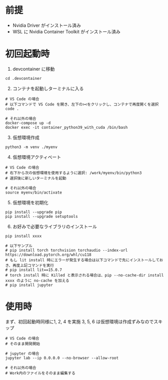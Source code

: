 
# 前提
* Nvidia Driver がインストール済み
* WSL に Nvidia Container Toolkit がインストール済み


# 初回起動時

1. devcontainer に移動
  ```
  cd .devcontainer
  ```
2. コンテナを起動しターミナルに入る
  ```
  # VS Code の場合
  # 以下コマンドで VS Code を開き、左下の><をクリックし、コンテナで再度開くを選択
  code .
  
  # それ以外の場合
  docker-compose up -d
  docker exec -it container_python39_with_cuda /bin/bash
  ```

3. 仮想環境作成
  ```
  python3 -m venv ./myenv
  ```

4. 仮想環境アクティベート
  ```
  # VS Code の場合
  # 右下から次の仮想環境を使用するように選択: /work/myenv/bin/python3
  # 選択後に新しいターミナルを起動
  
  # それ以外の場合
  source myenv/bin/activate
  ```

5. 仮想環境を初期化
  ```
  pip install --upgrade pip
  pip install --upgrade setuptools
  ```

6. お好みで必要なライブラリのインストール
  ```
  pip install xxxx

  # 以下サンプル
  # pip install torch torchvision torchaudio --index-url https://download.pytorch.org/whl/cu118
  # もし lit install 時にエラーが発生する場合は以下コマンドで先にインストールしておき、再度上記コマンドを実行
  # pip install lit==15.0.7
  # torch install 時に Killed と表示される場合は、pip --no-cache-dir install xxxx のように no-cache を加える
  # pip install jupyter
  ```

# 使用時

まず、初回起動時同様に1, 2, 4 を実施
3, 5, 6 は仮想環境は作成ずみなのでスキップ

```
# VS Code の場合
# そのまま開発開始

# jupyter の場合
jupyter lab --ip 0.0.0.0 --no-browser --allow-root

# それ以外の場合
# Work内のファイルをそのまま編集する
```
